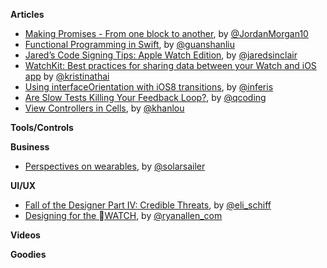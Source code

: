**Articles**

* [Making Promises - From one block to another](https://medium.com/the-traveled-ios-developers-guide/making-promises-417f13da901f), by [@JordanMorgan10](https://twitter.com/JordanMorgan10)
* [Functional Programming in Swift](http://jamesonquave.com/blog/functional-programming-in-swift/), by [@guanshanliu](https://twitter.com/guanshanliu)
* [Jared’s Code Signing Tips: Apple Watch Edition](http://blog.jaredsinclair.com/post/117350678170/jareds-code-signing-tips-apple-watch-edition), by [@jaredsinclair](https://twitter.com/jaredsinclair)
* [WatchKit: Best practices for sharing data between your Watch and iOS app](http://www.kristinathai.com/watchkit-best-practices-for-sharing-data-between-your-watch-and-ios-app/) by [@kristinathai](https://twitter.com/kristinathai)
* [Using interfaceOrientation with iOS8 transitions](http://blog.inferis.org/blog/2015/04/27/ios8-and-interfaceorientation/), by [@inferis](https://twitter.com/inferis)
* [Are Slow Tests Killing Your Feedback Loop?](http://qualitycoding.org/slow-tests/), by [@qcoding](https://twitter.com/qcoding)
* [View Controllers in Cells](http://khanlou.com/2015/04/view-controllers-in-cells/), by [@khanlou](http://www.twitter.com/khanlou)


**Tools/Controls**


**Business**

* [Perspectives on wearables](http://solarsailer.net/2015/04/wearables), by [@solarsailer](https://twitter.com/solarsailer)


**UI/UX**

* [Fall of the Designer Part IV: Credible Threats](http://www.elischiff.com/blog/2015/4/28/fall-of-the-designer-part-iv-credible-threats), by [@eli_schiff](https://twitter.com/eli_schiff)
* [Designing for the WATCH](http://webdesign.tutsplus.com/articles/designing-for-the-watch--cms-23818), by [@ryanallen_com](https://twitter.com/ryanallen_com)

**Videos**


**Goodies**

